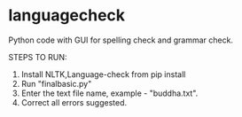 # languagecheck
Python code with GUI for spelling check and grammar check. 


STEPS TO RUN:

1. Install NLTK,Language-check from pip install
2. Run "finalbasic.py"
3. Enter the text file name, example - "buddha.txt".
4. Correct all errors suggested.
